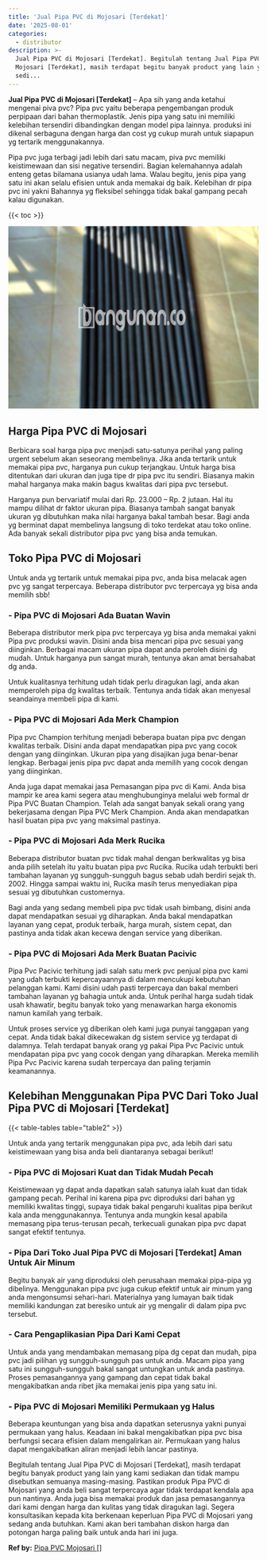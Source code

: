 ```yaml
---
title: 'Jual Pipa PVC di Mojosari [Terdekat]'
date: '2025-08-01'
categories:
  - distributor
description: >-
  Jual Pipa PVC di Mojosari [Terdekat]. Begitulah tentang Jual Pipa PVC di
  Mojosari [Terdekat], masih terdapat begitu banyak product yang lain yang kami
  sedi...
---
```


**Jual Pipa PVC di Mojosari \[Terdekat\]** – Apa sih yang anda ketahui mengenai piva pvc? Pipa pvc yaitu beberapa pengembangan produk perpipaan dari bahan thermoplastik. Jenis pipa yang satu ini memiliki kelebihan tersendiri dibandingkan dengan model pipa lainnya. produksi ini dikenal serbaguna dengan harga dan cost yg cukup murah untuk siapapun yg tertarik menggunakannya.

Pipa pvc juga terbagi jadi lebih dari satu macam, piva pvc memiliki keistimewaan dan sisi negative tersendiri. Bagian kelemahannya adalah enteng getas bilamana usianya udah lama. Walau begitu, jenis pipa yang satu ini akan selalu efisien untuk anda memakai dg baik. Kelebihan dr pipa pvc ini yakni Bahannya yg fleksibel sehingga tidak bakal gampang pecah kalau digunakan.

{{< toc >}}

![Jual Pipa PVC di Mojosari [Terdekat]](/images/jaul-pipa-pvc-31.png)

## Harga Pipa PVC di Mojosari

Berbicara soal harga pipa pvc menjadi satu-satunya perihal yang paling urgent sebelum akan seseorang membelinya. Jika anda tertarik untuk memakai pipa pvc, harganya pun cukup terjangkau. Untuk harga bisa ditentukan dari ukuran dan juga tipe dr pipa pvc itu sendiri. Biasanya makin mahal harganya maka makin bagus kwalitas dari pipa pvc tersebut.

Harganya pun bervariatif mulai dari Rp. 23.000 – Rp. 2 jutaan. Hal itu mampu dilihat dr faktor ukuran pipa. Biasanya tambah sangat banyak ukuran yg dibutuhkan maka nilai harganya bakal tambah besar. Bagi anda yg berminat dapat membelinya langsung di toko terdekat atau toko online. Ada banyak sekali distributor pipa pvc yang bisa anda temukan.

## Toko Pipa PVC di Mojosari

Untuk anda yg tertarik untuk memakai pipa pvc, anda bisa melacak agen pvc yg sangat terpercaya. Beberapa distributor pvc terpercaya yg bisa anda memilih sbb!

### \- Pipa PVC di Mojosari Ada Buatan Wavin

Beberapa distributor merk pipa pvc terpercaya yg bisa anda memakai yakni Pipa pvc produksi wavin. Disini anda bisa mencari pipa pvc sesuai yang diinginkan. Berbagai macam ukuran pipa dapat anda peroleh disini dg mudah. Untuk harganya pun sangat murah, tentunya akan amat bersahabat dg anda.

Untuk kualitasnya terhitung udah tidak perlu diragukan lagi, anda akan memperoleh pipa dg kwalitas terbaik. Tentunya anda tidak akan menyesal seandainya membeli pipa di kami.

### \- Pipa PVC di Mojosari Ada Merk Champion

Pipa pvc Champion terhitung menjadi beberapa buatan pipa pvc dengan kwalitas terbaik. Disini anda dapat mendapatkan pipa pvc yang cocok dengan yang diinginkan. Ukuran pipa yang disajikan juga benar-benar lengkap. Berbagai jenis pipa pvc dapat anda memilih yang cocok dengan yang diinginkan.

Anda juga dapat memakai jasa Pemasangan pipa pvc di Kami. Anda bisa mampir ke area kami segera atau menghubunginya melalui web formal dr Pipa PVC Buatan Champion. Telah ada sangat banyak sekali orang yang bekerjasama dengan Pipa PVC Merk Champion. Anda akan mendapatkan hasil buatan pipa pvc yang maksimal pastinya.

### \- Pipa PVC di Mojosari Ada Merk Rucika

Beberapa distributor buatan pvc tidak mahal dengan berkwalitas yg bisa anda pilih setelah itu yaitu buatan pipa pvc Rucika. Rucika udah terbukti beri tambahan layanan yg sungguh-sungguh bagus sebab udah berdiri sejak th. 2002. Hingga sampai waktu ini, Rucika masih terus menyediakan pipa sesuai yg dibutuhkan customernya.

Bagi anda yang sedang membeli pipa pvc tidak usah bimbang, disini anda dapat mendapatkan sesuai yg diharapkan. Anda bakal mendapatkan layanan yang cepat, produk terbaik, harga murah, sistem cepat, dan pastinya anda tidak akan kecewa dengan service yang diberikan.

### \- Pipa PVC di Mojosari Ada Merk Buatan Pacivic

Pipa Pvc Pacivic terhitung jadi salah satu merk pvc penjual pipa pvc kami yang udah terbukti kepercayaannya di dalam mencukupi kebutuhan pelanggan kami. Kami disini udah pasti terpercaya dan bakal memberi tambahan layanan yg bahagia untuk anda. Untuk perihal harga sudah tidak usah khawatir, begitu banyak toko yang menawarkan harga ekonomis namun kamilah yang terbaik.

Untuk proses service yg diberikan oleh kami juga punyai tanggapan yang cepat. Anda tidak bakal dikecewakan dg sistem service yg terdapat di dalamnya. Telah terdapat banyak orang yg pakai Pipa Pvc Pacivic untuk mendapatan pipa pvc yang cocok dengan yang diharapkan. Mereka memilih Pipa Pvc Pacivic karena sudah terpercaya dan paling terjamin keamanannya.

## Kelebihan Menggunakan Pipa PVC Dari Toko Jual Pipa PVC di Mojosari \[Terdekat\]

{{< table-tables table="table2" >}}

Untuk anda yang tertarik menggunakan pipa pvc, ada lebih dari satu keistimewaan yang bisa anda beli diantaranya sebagai berikut!

### \- Pipa PVC di Mojosari Kuat dan Tidak Mudah Pecah

Keistimewaan yg dapat anda dapatkan salah satunya ialah kuat dan tidak gampang pecah. Perihal ini karena pipa pvc diproduksi dari bahan yg memiliki kwalitas tinggi, supaya tidak bakal pengaruhi kualitas pipa berikut kala anda menggunakannya. Tentunya anda mungkin kesal apabila memasang pipa terus-terusan pecah, terkecuali gunakan pipa pvc dapat sangat efektif tentunya.

### \- Pipa Dari Toko Jual Pipa PVC di Mojosari \[Terdekat\] Aman Untuk Air Minum

Begitu banyak air yang diproduksi oleh perusahaan memakai pipa-pipa yg dibelinya. Menggunakan pipa pvc juga cukup efektif untuk air minum yang anda mengonsumsi sehari-hari. Materialnya yang lumayan baik tidak memiliki kandungan zat beresiko untuk air yg mengalir di dalam pipa pvc tersebut.

### \- Cara Pengaplikasian Pipa Dari Kami Cepat

Untuk anda yang mendambakan memasang pipa dg cepat dan mudah, pipa pvc jadi pilihan yg sungguh-sungguh pas untuk anda. Macam pipa yang satu ini sungguh-sungguh bakal sangat untungkan untuk anda pastinya. Proses pemasangannya yang gampang dan cepat tidak bakal mengakibatkan anda ribet jika memakai jenis pipa yang satu ini.

### \- Pipa PVC di Mojosari Memiliki Permukaan yg Halus

Beberapa keuntungan yang bisa anda dapatkan seterusnya yakni punyai permukaan yang halus. Keadaan ini bakal mengakibatkan pipa pvc bisa berfungsi secara efisien dalam mengalirkan air. Permukaan yang halus dapat mengakibatkan aliran menjadi lebih lancar pastinya.

Begitulah tentang Jual Pipa PVC di Mojosari \[Terdekat\], masih terdapat begitu banyak product yang lain yang kami sediakan dan tidak mampu disebutkan semuanya masing-masing. Pastikan produk Pipa PVC di Mojosari yang anda beli sangat terpercaya agar tidak terdapat kendala apa pun nantinya. Anda juga bisa memakai produk dan jasa pemasangannya dari kami dengan harga dan kulitas yang tidak diragukan lagi. Segera konsultasikan kepada kita berkenaan keperluan Pipa PVC di Mojosari yang sedang anda butuhkan. Kami akan beri tambahan diskon harga dan potongan harga paling baik untuk anda hari ini juga.

**Ref by:** [Pipa PVC Mojosari []](https://id.wikipedia.org/wiki/Pipa)
